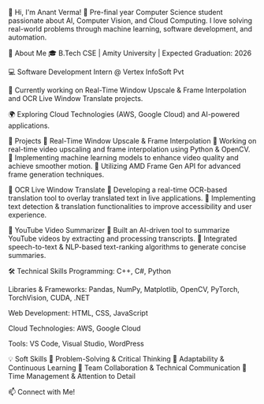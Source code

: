 👋 Hi, I'm Anant Verma!
🚀 Pre-final year Computer Science student passionate about AI, Computer Vision, and Cloud Computing. I love solving real-world problems through machine learning, software development, and automation.

🌟 About Me
🎓 B.Tech CSE | Amity University | Expected Graduation: 2026

💻 Software Development Intern @ Vertex InfoSoft Pvt

🔬 Currently working on Real-Time Window Upscale & Frame Interpolation and OCR Live Window Translate projects.

🌍 Exploring Cloud Technologies (AWS, Google Cloud) and AI-powered applications.

🚀 Projects
📌 Real-Time Window Upscale & Frame Interpolation
🔹 Working on real-time video upscaling and frame interpolation using Python & OpenCV.
🔹 Implementing machine learning models to enhance video quality and achieve smoother motion.
🔹 Utilizing AMD Frame Gen API for advanced frame generation techniques.

📌 OCR Live Window Translate
🔹 Developing a real-time OCR-based translation tool to overlay translated text in live applications.
🔹 Implementing text detection & translation functionalities to improve accessibility and user experience.

📌 YouTube Video Summarizer
🔹 Built an AI-driven tool to summarize YouTube videos by extracting and processing transcripts.
🔹 Integrated speech-to-text & NLP-based text-ranking algorithms to generate concise summaries.

🛠️ Technical Skills
Programming: C++, C#, Python

Libraries & Frameworks: Pandas, NumPy, Matplotlib, OpenCV, PyTorch, TorchVision, CUDA, .NET

Web Development: HTML, CSS, JavaScript

Cloud Technologies: AWS, Google Cloud

Tools: VS Code, Visual Studio, WordPress

💡 Soft Skills
🔹 Problem-Solving & Critical Thinking
🔹 Adaptability & Continuous Learning
🔹 Team Collaboration & Technical Communication
🔹 Time Management & Attention to Detail

📫 Connect with Me!

<!---
an-ant10/an-ant10 is a ✨ special ✨ repository because its `README.md` (this file) appears on your GitHub profile.
You can click the Preview link to take a look at your changes.
--->
